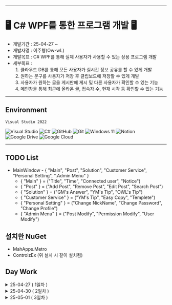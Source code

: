 ----

# 🖥️ C# WPF를 통한 프로그램 개발 🖥️
+ 개발기간 : 25-04-27 ~
+ 개발자명 : 이주형(Ow-wL)
+ 개발목표 : C# WPF를 통해 실제 사용자가 사용할 수 있는 상용 프로그램 개발
+ 세부목표 : 
    1. 클라우드 DB를 통해 모든 사용자가 실시간 정보 공유를 할 수 있게 개발
    2. 원하는 문구를 사용자가 저장 후 클립보드에 저장할 수 있게 개발
    3. 사용자가 원하는 글을 게시판에 게시 및 다른 사용자가 확인할 수 있는 기능
    4. 메인창을 통해 최근에 올라온 글, 접속자 수, 현재 시각 등 확인할 수 있는 기능

----

## Environment
    Visual Studio 2022

  ![Visual Studio](https://img.shields.io/badge/Visual%20Studio-5C2D91.svg?style=for-the-badge&logo=visual-studio&logoColor=white)
  ![C#](https://img.shields.io/badge/c%23-%23239120.svg?style=for-the-badge&logo=csharp&logoColor=white)
  ![GitHub](https://img.shields.io/badge/github-%23121011.svg?style=for-the-badge&logo=github&logoColor=white)
  ![Git](https://img.shields.io/badge/git-%23F05033.svg?style=for-the-badge&logo=git&logoColor=white)
  ![Windows 11](https://img.shields.io/badge/Windows%2011-%230079d5.svg?style=for-the-badge&logo=Windows%2011&logoColor=white)
  ![Notion](https://img.shields.io/badge/Notion-%23000000.svg?style=for-the-badge&logo=notion&logoColor=white)
  ![Google Drive](https://img.shields.io/badge/Google%20Drive-4285F4?style=for-the-badge&logo=googledrive&logoColor=white)
  ![Google Cloud](https://img.shields.io/badge/GoogleCloud-%234285F4.svg?style=for-the-badge&logo=google-cloud&logoColor=white)

----

## TODO List
+ MainWindow - { "Main", "Post", "Solution", "Customer Service", "Personal Setting", ".Admin Menu" }
    + { "Main" } = ("Title", "Time", "Connected user", "Notice")
    + { "Post" } = ("Add Post", "Remove Post", "Edit Post", "Search Post")
    + { "Solution" } = ("GM's Answer", "YM's Tip", "OWL's Tip")
    + { "Customer Service" } = ("YM's Tip", "Easy Copy", "Templete")
    + { "Personal Setting" } = ("Change NickName", "Change Password", "Change Profile")
    + { "Admin Menu" } = ("Post Modify", "Permission Modify", "User Modify")

## 설치한 NuGet

+ MahApps.Metro 
+ ControlzEx (위 설치 시 같이 설치됨)

## Day Work

<details>
<summary> 25-04-27 ( 1일차 ) </summary>
로그인 폼 디자인 <br>
회원가입 폼 디자인<br>
<br>
</details>

<details>
<summary>25-04-30 ( 2일차 ) </summary>
 로그인 & 회원가입 서버 DB 시스템 구현 <br>
 메인 폼 디자인 <br>
<br>
</details>

<details>
<summary>25-05-01 ( 3일차 ) </summary>
회원가입 시 별명 설정<br>
대시보드 & 게시판 xaml 디자인<br>
메인폼 별명 추가(이모지 출력)<br>
<br>

</details>